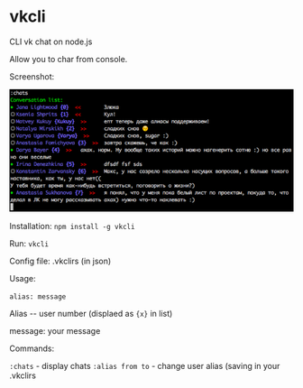 vkcli
=====

CLI vk chat on node.js

Allow you to char from console.

Screenshot:

![ScreenShot](https://raw.githubusercontent.com/Corey-Maler/vkcli/master/screenshot.png)

Installation: ```npm install -g vkcli```

Run: ```vkcli```

Config file: .vkclirs (in json)

Usage:

```alias: message```

Alias -- user number (displaed as ```{x}``` in list)

message: your message

Commands:

```:chats``` - display chats
```:alias from to``` - change user alias (saving in your .vkclirs
